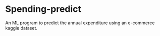 # Spending-predict
An ML program to predict the annual expenditure using an e-commerce kaggle dataset.

